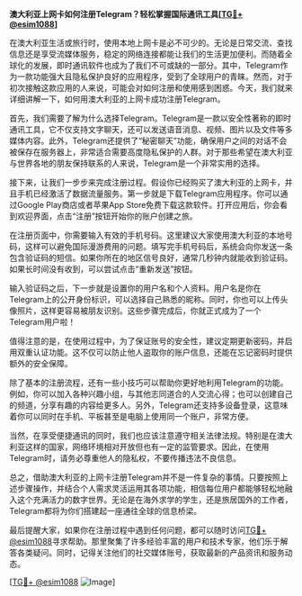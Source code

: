 **澳大利亚上网卡如何注册Telegram？轻松掌握国际通讯工具[[TG💪+ @esim1088](https://t.me/s/esim1088)]**

在澳大利亚生活或旅行时，使用本地上网卡是必不可少的。无论是日常交流、查找信息还是享受流媒体服务，稳定的网络连接都能让我们的生活更加便利。而随着全球化的发展，即时通讯软件也成为了我们不可或缺的一部分。其中，Telegram作为一款功能强大且隐私保护良好的应用程序，受到了全球用户的青睐。然而，对于初次接触这款应用的人来说，可能会对如何注册和使用感到困惑。今天，我们就来详细讲解一下，如何用澳大利亚的上网卡成功注册Telegram。

首先，我们需要了解为什么选择Telegram。Telegram是一款以安全性著称的即时通讯工具，它不仅支持文字聊天，还可以发送语音消息、视频、图片以及文件等多媒体内容。此外，Telegram还提供了“秘密聊天”功能，确保用户之间的对话不会被保存在服务器上，非常适合需要高度隐私保护的人群。对于那些希望在澳大利亚与世界各地的朋友保持联系的人来说，Telegram是一个非常实用的选择。

接下来，让我们一步步来完成注册过程。假设你已经购买了澳大利亚的上网卡，并且手机已经激活了数据流量服务。第一步就是下载Telegram应用程序。你可以通过Google Play商店或者苹果App Store免费下载这款软件。打开应用后，你会看到欢迎界面，点击“注册”按钮开始你的账户创建之旅。

在注册页面中，你需要输入有效的手机号码。这里建议大家使用澳大利亚的本地号码，这样可以避免国际漫游费用的问题。填写完手机号码后，系统会向你发送一条包含验证码的短信。如果你所在的地区信号良好，通常几秒钟内就能收到验证码。如果长时间没有收到，可以尝试点击“重新发送”按钮。

输入验证码之后，下一步就是设置你的用户名和个人资料。用户名是你在Telegram上的公开身份标识，可以选择自己熟悉的昵称。同时，你也可以上传头像照片，这样更容易被朋友识别。这些步骤完成后，你就正式成为了一个Telegram用户啦！

值得注意的是，在使用过程中，为了保证账号的安全性，建议定期更新密码，并启用双重认证功能。这不仅可以防止他人盗取你的账户信息，还能在忘记密码时提供额外的安全保障。

除了基本的注册流程，还有一些小技巧可以帮助你更好地利用Telegram的功能。例如，你可以加入各种兴趣小组，与其他志同道合的人交流心得；也可以创建自己的频道，分享有趣的内容给更多人。另外，Telegram还支持多设备登录，这意味着你可以同时在手机、平板甚至是电脑上使用同一个账户，非常方便。

当然，在享受便捷通讯的同时，我们也应该注意遵守相关法律法规。特别是在澳大利亚这样的国家，网络环境相对开放但也有一定的监管要求。因此，在使用Telegram时，请务必尊重他人的隐私权，不要传播违法不良信息。

总之，借助澳大利亚的上网卡注册Telegram并不是一件复杂的事情。只要按照上述步骤操作，并结合个人需求灵活运用其各项功能，相信每位用户都能够轻松地融入这个充满活力的数字世界。无论是在海外求学的学生，还是旅居国外的工作者，Telegram都将为你们搭建起一座通往全球的信息桥梁。

最后提醒大家，如果你在注册过程中遇到任何问题，都可以随时访问[TG💪+ @esim1088](https://t.me/s/esim1088)寻求帮助。那里聚集了许多经验丰富的用户和技术专家，他们乐于解答各类疑问。同时，记得关注他们的社交媒体账号，获取最新的产品资讯和服务动态。

[[TG💪+ @esim1088](https://t.me/s/esim1088) ![Image](https://i.postimg.cc/4NQfJmqS/Snipaste-2025-05-13-00-14-12.png)]